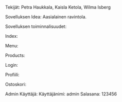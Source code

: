 Tekijät: Petra Haukkala, Kaisla Ketola, Wilma Isberg

Sovelluksen Idea: Aasialainen ravintola. 

Sovelluksen toiminnalisuudet:
  
  Index:

  Menu:

  Products:

  Login:

  Profiili:

  Ostoskori:


Admin Käyttäjä:
  Käyttäjänimi: admin 
  Salasana: 123456
